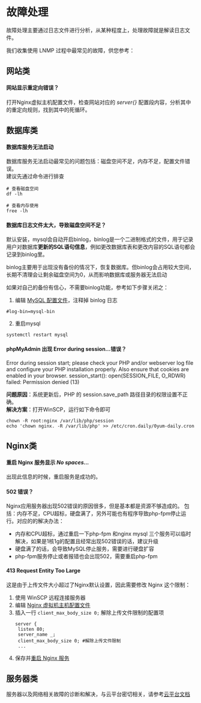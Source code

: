 # 故障处理

故障处理主要通过日志文件进行分析，从某种程度上，处理故障就是解读日志文件。

我们收集使用 LNMP 过程中最常见的故障，供您参考： 

## 网站类

#### 网站显示重定向错误？

打开Nginx虚拟主机配置文件，检查网站对应的 *server{}* 配置段内容，分析其中的重定向规则，找到其中的死循环。

## 数据库类

#### 数据库服务无法启动

数据库服务无法启动最常见的问题包括：磁盘空间不足，内存不足，配置文件错误。  
建议先通过命令进行排查  

```shell
# 查看磁盘空间
df -lh

# 查看内存使用
free -lh
```

#### 数据库日志文件太大，导致磁盘空间不足？

默认安装，mysql会自动开启binlog，binlog是一个二进制格式的文件，用于记录用户对数据库**更新的****SQL语句****信息**，例如更改数据库表和更改内容的SQL语句都会记录到binlog里。

binlog主要用于出现没有备份的情况下，恢复数据库。但binlog会占用较大空间，长期不清理会让剩余磁盘空间为0，从而影响数据库或服务器无法启动

如果对自己的备份有信心，不需要binlog功能，参考如下步骤关闭之：

1. 编辑 [MySQL 配置文件](/zh/stack-components.md#mysql)，注释掉 binlog 日志
  ~~~
  #log-bin=mysql-bin  
  ~~~
2. 重启mysql
  ~~~
  systemctl restart mysql
  ~~~

#### phpMyAdmin 出现 Error during session...错误？

Error during session start; please check your PHP and/or webserver log file and configure your PHP installation properly. Also ensure that cookies are enabled in your browser. session_start(): open(SESSION_FILE, O_RDWR) failed: Permission denied (13)

**问题原因**：系统更新后，PHP 的 session.save_path 路径目录的权限设置不正确。  
**解决方案**：打开WinSCP，运行如下命令即可
~~~
chown -R root:nginx /var/lib/php/session
echo 'chown nginx. -R /var/lib/php' >> /etc/cron.daily/0yum-daily.cron
~~~


## Nginx类

#### 重启 Nginx 服务显示 *No spaces...*

出现此信息的时候，重启服务是成功的。

#### 502 错误？

Nginx应用服务器出现502错误的原因很多，但是基本都是资源不够造成的。 包括：内存不足，CPU超标，硬盘满了，另外可能也有程序导致php-fpm停止运行。对应的的解决办法：

*   内存和CPU超标，通过重启一下php-fpm 和nginx mysql 三个服务可以临时解决，如果是1核1g的配置且经常出现502错误的话，建议升级
*   硬盘满了的话，会导致MySQL停止服务，需要进行硬盘扩容
*   php-fpm服务停止或者报错也会出现502，需要重启php-fpm

#### 413 Request Entity Too Large

这是由于上传文件大小超过了Nginx默认设置，因此需要修改 Nginx 这个限制：

1. 使用 WinSCP 远程连接服务器
2. 编辑 [Nginx 虚拟机主机配置文件](/zh/stack-components.md#nginx)
3. 插入一行 `client_max_body_size 0;` 解除上传文件限制的配置项
   ```
   server {
    listen 80;
    server_name _;
    client_max_body_size 0; #解除上传文件限制
    ...
   ```
4. 保存并[重启 Nginx 服务](/zh/admin-services.md#nginx)

## 服务器类

服务器以及网络相关故障的诊断和解决，与云平台密切相关，请参考[云平台文档](https://support.websoft9.com/docs/faq/zh/tech-instance.html)